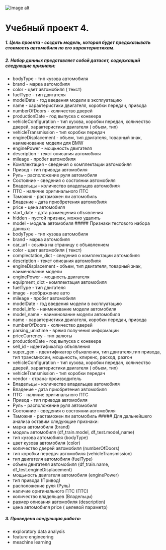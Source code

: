 ![Image alt](https://github.com/Andrew200212/Images/blob/main/interceptor.jpg)
# Учебный проект 4.
##### 1. Цель проекта - создать модель, которая будет предсказывать стоимость автомобиля по его характеристикам.
##### 2. Набор данных представляет собой датасет, содержащий следующие признаки:
- bodyType - тип кузова автомобиля
- brand - марка автомобиля
- color - цвет автомобиля ( текст)
- fuelType - тип двигателя
- modelDate - год введения модели в эксплуатацию
- name - характеристики двигателя, коробки передач, привода
- numberOfDoors - количество дверей
- productionDate - год выпуска с конвеера
- vehicleConfiguration - тип кузова, коробки передач, количество дверей, характеристики двигателя ( объем, тип)
- vehicleTransmission - тип коробки передач
- engineDisplacement - объем, тип двигателя, товарный знак, наименование модели для BMW
- enginePower - мощьность двигателя
- description - текст описания автомобиля
- mileage - пробег автомобиля
- Комплектация - сведения о комплектации автомобиля
- Привод - тип привода автомобиля
- Руль - расположение руля автомобиля
- Состояние - сведения о состоянии автомобиля
- Владельцы - количество владельцев автомобиля
- ПТС - наличие оригинального ПТС
- Таможня - растаможен ли автомобиль
- Владение - дата приобретения автомобиля
- price - цена автомобиля
- start_date - дата размещения объявления
- hidden - пустой признак, можно удалить
- model - модель автомобиля ##### Признаки тестового набора данных:
- bodyType - тип кузова автомобиля
- brand - марка автомобиля
- car_url - ссылка на страницу с объявлением
- color - цвет автомобиля ( текст)
- complectation_dict - сведения о комплектации автомобиля
- description - текст описания автомобиля
- engineDisplacement - объем, тип двигателя, товарный знак, наименование модели
- enginePower - мощность двигателя
- equipment_dict - комплектация автомобиля
- fuelType - тип двигателя
- image - изображение авто
- mileage - пробег автомобиля
- modelDate - год введения модели в эксплуатацию
- model_info - наименование модели автомобиля
- model_name - наименование модели автомобиля
- name - характеристики двигателя, коробки передач, привода
- numberOfDoors - количество дверей
- parsing_unixtime - время получения информации
- priceCurrency - тип валюты
- productionDate - год выпуска с конвеера
- sell_id - идентификатор объявления
- super_gen - идентификатор объявления, тип двигателя,тип привода, тип трансмиссии, мощьность, клиренс, расход, разгон
- vehicleConfiguration - тип кузова, коробки передач, количество дверей, характеристики двигателя ( объем, тип)
- vehicleTransmission - тип коробки передач
- vendor - страна-производитель
- Владельцы - количество владельцев автомобиля
- Владение - дата приобретения автомобиля
- ПТС - наличие оригинального ПТС
- Привод - тип привода автомобиля
- Руль - расположение руля автомобиля
- Состояние - сведения о состоянии автомобиля
- Таможня - растаможен ли автомобиль ##### Для дальнейшего анализа оставим следующие признаки:
- марка автомобиля (brand)
- модель автомобиля (df_train.model, df_test.model_name)
- тип кузова автомобиля (bodyType)
- цвет кузова автомобиля (color)
- количество дверей автомобиля (numberOfDoors)
- тип коробки передач автомобиля (vehicleTransmission)
- тип двигателя автомобиля (fuelType)
- объем двигателя автомобиля (df_train.name, df_test.engineDisplacement)
- мощьность двигателя автомобиля (enginePower)
- тип привода (Привод)
- расположение руля (Руль)
- наличие оригинального ПТС (ПТС)
- количество владельцев (Владельцы)
- размер описания автомобиля (description)
- цена автомобиля price ( целевой параметр)
##### 3. Проведена следующая работа:
- exploratory data analysis
- feature engineering
- meachine learning
